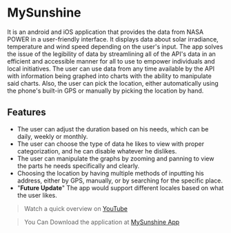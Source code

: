 # MySunshine

It is an android and iOS application that provides the data from NASA POWER in a user-friendly interface. It displays data about solar irradiance, temperature and wind speed depending on the user's input. 
The app solves the issue of the legibility of data by streamlining all of the API's data in an efficient and accessible manner for all to use to empower individuals and local initiatives. The user can use data from any time available by the API with information being graphed into charts with the ability to manipulate said charts. Also, the user can pick the location, either automatically using the phone's built-in GPS or manually by picking the location by hand.

## Features

- The user can adjust the duration based on his needs, which can be daily, weekly or monthly.
- The user can choose the type of data he likes to view with proper categorization, and he can disable whatever he dislikes.
- The user can manipulate the graphs by zooming and panning to view the parts he needs specifically and clearly.
- Choosing the location by having multiple methods of inputting his address, either by GPS, manually, or by searching for the specific place.
- "**Future Update**" The app would support different locales based on what the user likes.

> Watch a quick overview on [YouTube](https://www.youtube.com/watch?v=QT2BAwmVqyc)

> You Can Download the application at [MySunshine App](https://github.com/QRSN-ElBere/my_sunshine/raw/master/app-release.apk)
